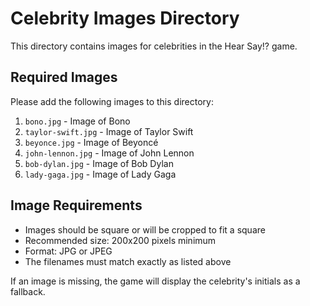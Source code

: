 # Celebrity Images Directory

This directory contains images for celebrities in the Hear Say!? game.

## Required Images

Please add the following images to this directory:

1. `bono.jpg` - Image of Bono
2. `taylor-swift.jpg` - Image of Taylor Swift
3. `beyonce.jpg` - Image of Beyoncé
4. `john-lennon.jpg` - Image of John Lennon
5. `bob-dylan.jpg` - Image of Bob Dylan
6. `lady-gaga.jpg` - Image of Lady Gaga

## Image Requirements

- Images should be square or will be cropped to fit a square
- Recommended size: 200x200 pixels minimum
- Format: JPG or JPEG
- The filenames must match exactly as listed above

If an image is missing, the game will display the celebrity's initials as a fallback. 